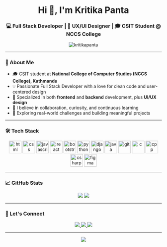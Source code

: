 <h1 align="center">Hi 👋, I'm Kritika Panta</h1>
<h3 align="center">💻 Full Stack Developer | 🎨 UX/UI Designer | 🎓 CSIT Student @ NCCS College</h3>

<p align="center">
  <img src="https://komarev.com/ghpvc/?username=kritikapanta&label=Profile%20views&color=0e75b6&style=flat" alt="kritikapanta" />
</p>

---

### 🌟 About Me

- 🎓 CSIT student at **National College of Computer Studies (NCCS College), Kathmandu**
- 💡 Passionate Full Stack Developer with a love for clean code and user-centered design
- 🧩 Specialized in both **frontend** and **backend** development, plus **UI/UX design**
- 🔗 I believe in collaboration, curiosity, and continuous learning
- 🧠 Exploring real-world challenges and building meaningful projects

---

### 🛠 Tech Stack

<p align="center">
  <img src="https://cdn.jsdelivr.net/gh/devicons/devicon/icons/html5/html5-original.svg" height="40" alt="html" />
  <img src="https://cdn.jsdelivr.net/gh/devicons/devicon/icons/css3/css3-original.svg" height="40" alt="css" />
  <img src="https://cdn.jsdelivr.net/gh/devicons/devicon/icons/javascript/javascript-original.svg" height="40" alt="javascript" />
  <img src="https://cdn.jsdelivr.net/gh/devicons/devicon/icons/react/react-original.svg" height="40" alt="react" />
  <img src="https://cdn.jsdelivr.net/gh/devicons/devicon/icons/bootstrap/bootstrap-original.svg" height="40" alt="bootstrap" />
  <img src="https://cdn.jsdelivr.net/gh/devicons/devicon/icons/python/python-original.svg" height="40" alt="python" />
  <img src="https://cdn.jsdelivr.net/gh/devicons/devicon/icons/django/django-plain.svg" height="40" alt="django" />
  <img src="https://cdn.jsdelivr.net/gh/devicons/devicon/icons/java/java-original.svg" height="40" alt="java" />
  <img src="https://cdn.jsdelivr.net/gh/devicons/devicon/icons/git/git-original.svg" height="40" alt="git" />
  <img src="https://cdn.jsdelivr.net/gh/devicons/devicon/icons/c/c-original.svg" height="40" alt="c" />
  <img src="https://cdn.jsdelivr.net/gh/devicons/devicon/icons/cplusplus/cplusplus-original.svg" height="40" alt="cpp" />
  <img src="https://cdn.jsdelivr.net/gh/devicons/devicon/icons/csharp/csharp-original.svg" height="40" alt="csharp" />
  <img src="https://cdn.jsdelivr.net/gh/devicons/devicon/icons/figma/figma-original.svg" height="40" alt="figma" />
</p>

---

### 📈 GitHub Stats

<p align="center">
  <img src="https://github-readme-stats.vercel.app/api?username=kritikapanta&show_icons=true&theme=radical" />
  <img src="https://github-readme-stats.vercel.app/api/top-langs/?username=kritikapanta&layout=compact&theme=radical" />
</p>

---

### 🤝 Let's Connect

<p align="center">
  <a href="https://www.linkedin.com/in/your-link" target="_blank">
    <img src="https://img.shields.io/badge/LinkedIn-0077B5?style=flat-square&logo=linkedin&logoColor=white" />
  </a>
  <a href="mailto:your.email@example.com" target="_blank">
    <img src="https://img.shields.io/badge/Gmail-D14836?style=flat-square&logo=gmail&logoColor=white" />
  </a>
  <a href="https://github.com/kritikapanta" target="_blank">
    <img src="https://img.shields.io/badge/GitHub-181717?style=flat-square&logo=github&logoColor=white" />
  </a>
</p>

---


<p align="center">
  <img src="https://readme-typing-svg.demolab.com?font=Fira+Code&weight=500&size=22&pause=1000&center=true&width=500&lines=Welcome+to+my+GitHub!;I+love+building+beautiful+and+functional+web+apps.;Let's+collaborate+and+grow+together!💫" />
</p>
